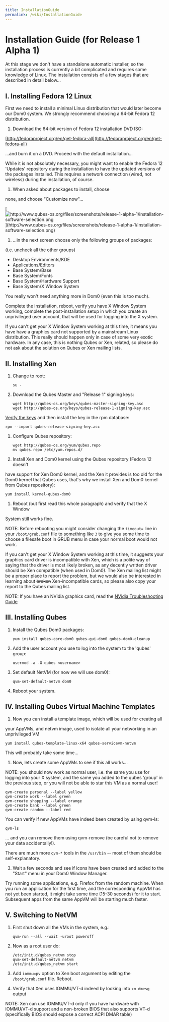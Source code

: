 ```yaml
---
title: InstallationGuide
permalink: /wiki/InstallationGuide
---
```


Installation Guide (for Release 1 Alpha 1)
==========================================

At this stage we don't have a standalone automatic installer, so the installation process is currently a bit complicated and requires some knowledge of Linux. The installation consists of a few stages that are described in detail below...

I. Installing Fedora 12 Linux
-----------------------------

First we need to install a minimal Linux distribution that would later become our Dom0 system. We strongly recommend choosing a 64-bit Fedora 12 distribution.

1.  Download the 64-bit version of Fedora 12 installation DVD ISO:

[​http://fedoraproject.org/en/get-fedora-all](http://fedoraproject.org/en/get-fedora-all)

...and burn it on a DVD. Proceed with the default installation...

While it is not absolutely necessary, you might want to enable the Fedora 12 'Updates' repository during the installation to have the updated versions of the packages installed. This requires a network connection (wired, not wireless) during the installation, of course.

1.  When asked about packages to install, choose

none, and choose "Customize now"...

[![](http://www.qubes-os.org/files/screenshots/release-1-alpha-1/installation-software-selection.png "http://www.qubes-os.org/files/screenshots/release-1-alpha-1/installation-software-selection.png")](http://www.qubes-os.org/files/screenshots/release-1-alpha-1/installation-software-selection.png)

1.  ...in the next screen choose only the following groups of packages:

(i.e. uncheck all the other groups)

-   Desktop Environments/KDE
-   Applications/Editors
-   Base System/Base
-   Base System/Fonts
-   Base System/Hardware Support
-   Base System/X Window System

You really won't need anything more in Dom0 (even this is too much).

Complete the installation, reboot, verify you have X Window System working, complete the post-installation setup in which you create an unprivileged user account, that will be used for logging into the X system.

If you can't get your X Window System working at this time, it means you have have a graphics card not supported by a mainstream Linux distribution. This really should happen only in case of some very exotic hardware. In any case, this is nothing Qubes or Xen, related, so please do not ask about the solution on Qubes or Xen mailing lists.

II. Installing Xen
------------------

1.  Change to root:

    ``` {.wiki}
    su -
    ```

1.  Download the Qubes Master and "Release 1" signing keys:

    ``` {.wiki}
    wget http://qubes-os.org/keys/qubes-master-signing-key.asc
    wget http://qubes-os.org/keys/qubes-release-1-signing-key.asc
    ```

[Verify the keys](/wiki/VerifyingSignatures) and then install the key in the rpm database:

``` {.wiki}
rpm --import qubes-release-signing-key.asc
```

1.  Configure Qubes repository:

    ``` {.wiki}
    wget http://qubes-os.org/yum/qubes.repo
    mv qubes.repo /etc/yum.repos.d/
    ```

1.  Install Xen and Dom0 kernel using the Qubes repository (Fedora 12 doesn't

have support for Xen Dom0 kernel, and the Xen it provides is too old for the Dom0 kernel that Qubes uses, that's why we install Xen and Dom0 kernel from Qubes repository):

``` {.wiki}
yum install kernel-qubes-dom0
```

1.  Reboot (but first read this whole paragraph) and verify that the X Window

System still works fine.

NOTE: Before rebooting you might consider changing the `timeout=` line in your `/boot/grub.conf` file to something like `3` to give you some time to choose a filesafe boot in GRUB menu in case your normal boot would not work.

If you can't get your X Window System working at this time, it suggests your graphics card driver is incompatible with Xen, which is a polite way of saying that the driver is most likely broken, as any decently written driver should be Xen compatible (when used in Dom0). The Xen mailing list might be a proper place to report the problem, but we would also be interested in learning about ~~broken~~ Xen-incompatible cards, so please also copy your report to the Qubes mailing list.

NOTE: If you have an NVidia graphics card, read the [NVidia Troubleshooting Guide](/wiki/NvidiaTroubleshooting)

III. Installing Qubes
---------------------

1.  Install the Qubes Dom0 packages:

    ``` {.wiki}
    yum install qubes-core-dom0 qubes-gui-dom0 qubes-dom0-cleanup
    ```

1.  Add the user account you use to log into the system to the 'qubes' group:

    ``` {.wiki}
    usermod -a -G qubes <username>
    ```

1.  Set default NetVM (for now we will use dom0):

    ``` {.wiki}
    qvm-set-default-netvm dom0
    ```

1.  Reboot your system.

IV. Installing Qubes Virtual Machine Templates
----------------------------------------------

1.  Now you can install a template image, which will be used for creating all

your AppVMs, and netvm image, used to isolate all your networking in an unprivileged VM

``` {.wiki}
yum install qubes-template-linux-x64 qubes-servicevm-netvm
```

This will probably take some time...

1.  Now, lets create some AppVMs to see if this all works...

NOTE: you should now work as normal user, i.e. the same you use for logging into your X system, and the same you added to the qubes 'group' in the previous step, or you will not be able to star this VM as a normal user!

``` {.wiki}
qvm-create personal --label yellow
qvm-create work --label green
qvm-create shopping --label orange
qvm-create bank --label green
qvm-create random --label red
```

You can verify if new AppVMs have indeed been created by using qvm-ls:

``` {.wiki}
qvm-ls
```

... and you can remove them using qvm-remove (be careful not to remove your data accidentally!).

There are much more `qvm-*` tools in the `/usr/bin` -- most of them should be self-explanatory.

3) Wait a few seconds and see if icons have been created and added to the "Start" menu in your Dom0 Window Manager.

Try running some applications, e.g. Firefox from the random machine. When you run an application for the first time, and the corresponding AppVM has not yet been started, it might take some time (15-30 seconds) for it to start. Subsequent apps from the same AppVM will be starting much faster.

V. Switching to NetVM
---------------------

1.  First shut down all the VMs in the system, e.g.:

    ``` {.wiki}
    qvm-run --all --wait -uroot poweroff
    ```

1.  Now as a root user do:

    ``` {.wiki}
    /etc/init.d/qubes_netvm stop
    qvm-set-default-netvm netvm
    /etc/init.d/qubes_netvm start
    ```

1.  Add `iommu=pv` option to Xen boot argument by editing the `/boot/grub.conf` file. Reboot.

1.  Verify that Xen uses IOMMU/VT-d indeed by looking into `xm dmesg` output

NOTE: Xen can use IOMMU/VT-d only if you have hardware with IOMMU/VT-d support and a non-broken BIOS that also supports VT-d (specifically BIOS should expose a correct ACPI DMAR table)
